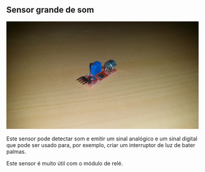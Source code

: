 ## Sensor grande de som

![alt text](img/1.jpg)

Este sensor pode detectar som e emitir um sinal analógico e um sinal digital que pode ser usado para, por exemplo, criar um interruptor de luz de bater palmas. 

Este sensor é muito útil com o módulo de relé.